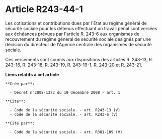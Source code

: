 # Article R243-44-1

Les cotisations et contributions dues par l'Etat au régime général de sécurité sociale pour les détenus effectuant un travail
pénal sont versées aux échéances prévues par l'article R. 243-6 aux organismes de recouvrement du régime général de sécurité
sociale désignés par une décision du directeur de l'Agence centrale des organismes de sécurité sociale. 

Ces versements sont soumis aux dispositions des articles R. 243-13, R. 243-16, R. 243-18, R. 243-19, R. 243-19-1, R. 243-20
et R. 243-21.

**Liens relatifs à cet article**

	**Créé par**:

	  - Décret n°2008-1373 du 19 décembre 2008 - art. 1

	**Cite**:

	  - Code de la sécurité sociale. - art. R243-13 (V)
	  - Code de la sécurité sociale. - art. R243-6 (V)

	**Cité par**:

	  - Code de la sécurité sociale. - art. R381-109 (V)
